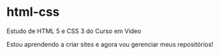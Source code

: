 # html-css
 Estudo de HTML 5 e CSS 3 do Curso em Video

 Estou aprendendo a criar sites e agora vou gerenciar meus repositórios!
